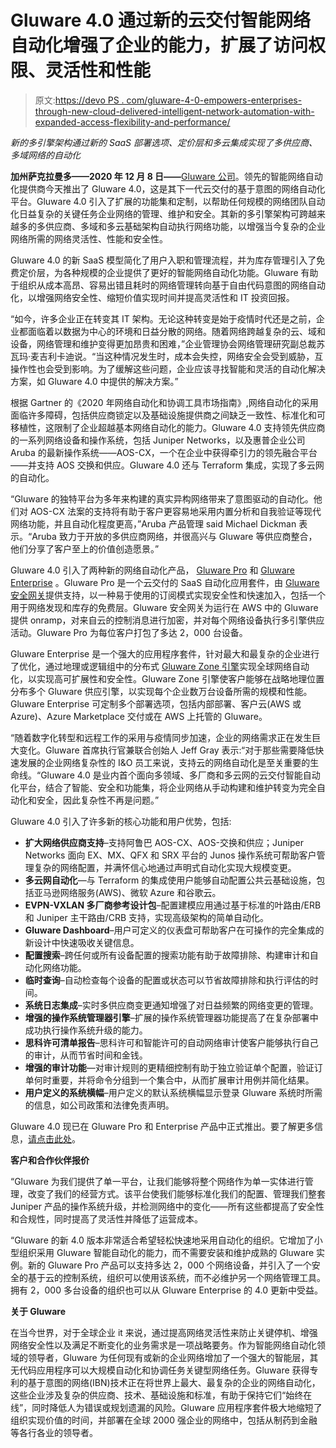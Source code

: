 # Gluware 4.0 通过新的云交付智能网络自动化增强了企业的能力，扩展了访问权限、灵活性和性能

> 原文:[https://devo PS . com/gluware-4-0-empowers-enterprises-through-new-cloud-delivered-intelligent-network-automation-with-expanded-access-flexibility-and-performance/](https://devops.com/gluware-4-0-empowers-enterprises-through-new-cloud-delivered-intelligent-network-automation-with-expanded-access-flexibility-and-performance/)

*新的多引擎架构通过新的 SaaS 部署选项、定价层和多云集成实现了多供应商、多域网络的自动化*

**加州萨克拉曼多——2020 年 12 月 8 日——**[Gluware 公司](https://gluware.com/)。领先的智能网络自动化提供商今天推出了 Gluware 4.0，这是其下一代云交付的基于意图的网络自动化平台。Gluware 4.0 引入了扩展的功能集和定制，以帮助任何规模的网络团队自动化日益复杂的关键任务企业网络的管理、维护和安全。其新的多引擎架构可跨越来越多的多供应商、多域和多云基础架构自动执行网络功能，以增强当今复杂的企业网络所需的网络灵活性、性能和安全性。

Gluware 4.0 的新 SaaS 模型简化了用户入职和管理流程，并为库存管理引入了免费定价层，为各种规模的企业提供了更好的智能网络自动化功能。Gluware 有助于组织从成本高昂、容易出错且耗时的网络管理转向基于自由代码意图的网络自动化，以增强网络安全性、缩短价值实现时间并提高灵活性和 IT 投资回报。

“如今，许多企业正在转变其 IT 架构。无论这种转变是始于疫情时代还是之前，企业都面临着以数据为中心的环境和日益分散的网络。随着网络跨越复杂的云、域和设备，网络管理和维护变得更加昂贵和困难，”企业管理协会网络管理研究副总裁苏瓦玛·麦吉利卡迪说。“当这种情况发生时，成本会失控，网络安全会受到威胁，互操作性也会受到影响。为了缓解这些问题，企业应该寻找智能和灵活的自动化解决方案，如 Gluware 4.0 中提供的解决方案。”

根据 Gartner 的《2020 年网络自动化和协调工具市场指南》,网络自动化的采用面临许多障碍，包括供应商锁定以及基础设施提供商之间缺乏一致性、标准化和可移植性，这限制了企业超越基本网络自动化的能力。Gluware 4.0 支持领先供应商的一系列网络设备和操作系统，包括 Juniper Networks，以及惠普企业公司 Aruba 的最新操作系统——AOS-CX，一个在企业中获得牵引力的领先融合平台——并支持 AOS 交换和供应。Gluware 4.0 还与 Terraform 集成，实现了多云网的自动化。

“Gluware 的独特平台为多年来构建的真实异构网络带来了意图驱动的自动化。他们对 AOS-CX 法案的支持将有助于客户更容易地采用内置分析和自我验证等现代网络功能，并且自动化程度更高，”Aruba 产品管理 said Michael Dickman 表示。“Aruba 致力于开放的多供应商网络，并很高兴与 Gluware 等供应商整合，他们分享了客户至上的价值创造愿景。”

Gluware 4.0 引入了两种新的网络自动化产品， [Gluware Pro](https://gluware.com/pro/) 和 [Gluware Enterprise](https://gluware.com/enterprise/) 。Gluware Pro 是一个云交付的 SaaS 自动化应用套件，由 [Gluware 安全网关](https://gluware.com/pro/)提供支持，以一种易于使用的订阅模式实现安全性和快速加入，包括一个用于网络发现和库存的免费层。Gluware 安全网关为运行在 AWS 中的 Gluware 提供 onramp，对来自云的控制消息进行加密，并对每个网络设备执行多引擎供应活动。Gluware Pro 为每位客户打包了多达 2，000 台设备。

Gluware Enterprise 是一个强大的应用程序套件，针对最大和最复杂的企业进行了优化，通过地理或逻辑组中的分布式 [Gluware Zone 引擎](https://gluware.com/enterprise/)实现全球网络自动化，以实现高可扩展性和安全性。Gluware Zone 引擎使客户能够在战略地理位置分布多个 Gluware 供应引擎，以实现每个企业数万台设备所需的规模和性能。Gluware Enterprise 可定制多个部署选项，包括内部部署、客户云(AWS 或 Azure)、Azure Marketplace 交付或在 AWS 上托管的 Gluware。

“随着数字化转型和远程工作的采用与疫情同步加速，企业的网络需求正在发生巨大变化。Gluware 首席执行官兼联合创始人 Jeff Gray 表示:“对于那些需要降低快速发展的企业网络复杂性的 I&O 员工来说，支持云的网络自动化是至关重要的生命线。“Gluware 4.0 是业内首个面向多领域、多厂商和多云网的云交付智能自动化平台，结合了智能、安全和功能集，将企业网络从手动构建和维护转变为完全自动化和安全，因此复杂性不再是问题。”

Gluware 4.0 引入了许多新的核心功能和用户优势，包括:

*   **扩大网络供应商支持**–支持阿鲁巴 AOS-CX、AOS-交换和供应；Juniper Networks 面向 EX、MX、QFX 和 SRX 平台的 Junos 操作系统可帮助客户管理复杂的网络配置，并满怀信心地通过声明式自动化实现大规模变更。
*   **多云网自动化**—与 Terraform 的集成使用户能够自动配置公共云基础设施，包括亚马逊网络服务(AWS)、微软 Azure 和谷歌云。
*   **EVPN-VXLAN 多厂商参考设计包**–配置建模应用通过基于标准的叶路由/ERB 和 Juniper 主干路由/CRB 支持，实现高级架构的简单自动化。
*   **Gluware Dashboard**–用户可定义的仪表盘可帮助客户在可操作的完全集成的新设计中快速吸收关键信息。
*   **配置搜索**–跨任何或所有设备配置的搜索功能有助于故障排除、构建审计和自动化网络功能。
*   **临时查询**–自动检查每个设备的配置或状态可以节省故障排除和执行评估的时间。
*   **系统日志集成**–实时多供应商变更通知增强了对日益频繁的网络变更的管理。
*   **增强的操作系统管理器引擎**–扩展的操作系统管理器功能提高了在复杂部署中成功执行操作系统升级的能力。
*   **思科许可清单报告**–思科许可和智能许可的自动网络审计使客户能够执行自己的审计，从而节省时间和金钱。
*   **增强的审计功能**—对审计规则的更精细控制有助于独立验证单个配置，验证订单何时重要，并将命令分组到一个集合中，从而扩展审计用例并简化结果。
*   **用户定义的系统横幅**–用户定义的默认系统横幅显示登录 Gluware 系统时所需的信息，如公司政策和法律免责声明。

Gluware 4.0 现已在 Gluware Pro 和 Enterprise 产品中正式推出。要了解更多信息，[请点击此处](https://gluware.com/pricing/)。

**客户和合作伙伴报价**

“Gluware 为我们提供了单一平台，让我们能够将整个网络作为单一实体进行管理，改变了我们的经营方式。该平台使我们能够标准化我们的配置、管理我们整套 Juniper 产品的操作系统升级，并检测网络中的变化——所有这些都提高了安全性和合规性，同时提高了灵活性并降低了运营成本。

“Gluware 的新 4.0 版本非常适合希望轻松快速地采用自动化的组织。它增加了小型组织采用 Gluware 智能自动化的能力，而不需要安装和维护成熟的 Gluware 实例。新的 Gluware Pro 产品可以支持多达 2，000 个网络设备，并引入了一个安全的基于云的控制系统，组织可以使用该系统，而不必维护另一个网络管理工具。拥有 2，000 多台设备的组织也可以从 Gluware Enterprise 的 4.0 更新中受益。

**关于 Gluware**

在当今世界，对于全球企业 it 来说，通过提高网络灵活性来防止关键停机、增强网络安全性以及满足不断变化的业务需求是一项战略要务。作为智能网络自动化领域的领导者，Gluware 为任何现有或新的企业网络增加了一个强大的智能层，其无代码应用程序可以大规模自动化和协调任务关键型网络任务。Gluware 获得专利的基于意图的网络(IBN)技术正在将世界上最大、最复杂的企业的网络自动化，这些企业涉及复杂的供应商、技术、基础设施和标准，有助于保持它们“始终在线”，同时降低人为错误或规划遗漏的风险。Gluware 应用程序套件极大地缩短了组织实现价值的时间，并部署在全球 2000 强企业的网络中，包括从制药到金融等各行各业的领导者。